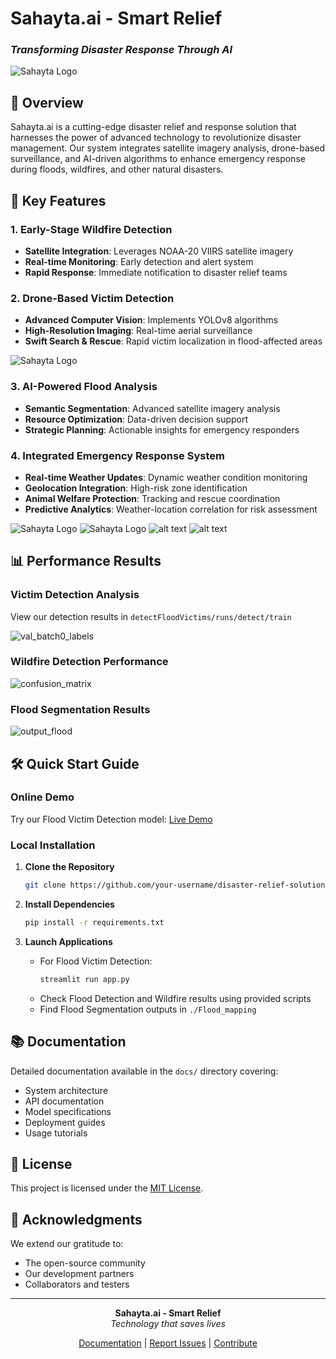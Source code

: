 # Sahayta.ai - Smart Relief
### *Transforming Disaster Response Through AI*

![Sahayta Logo](assets/output/homepage.png)

## 🎯 Overview
Sahayta.ai is a cutting-edge disaster relief and response solution that harnesses the power of advanced technology to revolutionize disaster management. Our system integrates satellite imagery analysis, drone-based surveillance, and AI-driven algorithms to enhance emergency response during floods, wildfires, and other natural disasters.

## 🚀 Key Features

### 1. Early-Stage Wildfire Detection
- **Satellite Integration**: Leverages NOAA-20 VIIRS satellite imagery
- **Real-time Monitoring**: Early detection and alert system
- **Rapid Response**: Immediate notification to disaster relief teams

### 2. Drone-Based Victim Detection
- **Advanced Computer Vision**: Implements YOLOv8 algorithms
- **High-Resolution Imaging**: Real-time aerial surveillance
- **Swift Search & Rescue**: Rapid victim localization in flood-affected areas

![Sahayta Logo](assets/output/mission.png)

### 3. AI-Powered Flood Analysis
- **Semantic Segmentation**: Advanced satellite imagery analysis
- **Resource Optimization**: Data-driven decision support
- **Strategic Planning**: Actionable insights for emergency responders

### 4. Integrated Emergency Response System
- **Real-time Weather Updates**: Dynamic weather condition monitoring
- **Geolocation Integration**: High-risk zone identification
- **Animal Welfare Protection**: Tracking and rescue coordination
- **Predictive Analytics**: Weather-location correlation for risk assessment

![Sahayta Logo](assets/output/api.png)
![Sahayta Logo](assets/output/output3.png)
![alt text](assets/output/victims1.png)
![alt text](assets/output/victims2.png)

## 📊 Performance Results

### Victim Detection Analysis
View our detection results in `detectFloodVictims/runs/detect/train`

![val_batch0_labels](detectFloodVictims/runs/detect/train/confusion_matrix_normalized.png)

### Wildfire Detection Performance
![confusion_matrix](assets/wildfire/confusion_mat.png)

### Flood Segmentation Results
![output_flood](detectWildFire/results.png)

## 🛠️ Quick Start Guide

### Online Demo
Try our Flood Victim Detection model: [Live Demo](https://nepec3kih4bktgprzszr5p.streamlit.app/)

### Local Installation

1. **Clone the Repository**
   ```bash
   git clone https://github.com/your-username/disaster-relief-solution.git
   ```

2. **Install Dependencies**
   ```bash
   pip install -r requirements.txt
   ```

3. **Launch Applications**
   - For Flood Victim Detection:
     ```bash
     streamlit run app.py
     ```
   - Check Flood Detection and Wildfire results using provided scripts
   - Find Flood Segmentation outputs in `./Flood_mapping`

## 📚 Documentation
Detailed documentation available in the `docs/` directory covering:
- System architecture
- API documentation
- Model specifications
- Deployment guides
- Usage tutorials

## 📄 License
This project is licensed under the [MIT License](LICENSE).

## 🙏 Acknowledgments
We extend our gratitude to:
- The open-source community
- Our development partners
- Collaborators and testers

---

<div align="center">

**Sahayta.ai - Smart Relief**  
*Technology that saves lives*

[Documentation](docs/) | [Report Issues](issues/) | [Contribute](CONTRIBUTING.md)

</div>
